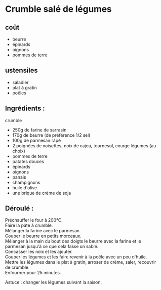 # Crumble salé de légumes

## coût
* beurre
* épinards
* oignons
* pommes de terre

## ustensiles
* saladier
* plat à gratin
* poêles

## Ingrédients  :

crumble  
* 250g de farine de sarrasin
* 170g de beurre (de préférence 1/2 sel)
* 100g de parmesan râpé
* 2 poignées de noisettes, noix de cajou, tournesol, courge
légumes (au choix) 
* pommes de terre
* patates douces
* épinards
* oignons
* panais
* champignons
* huile d'olive
* une brique de crème de soja

## Déroulé :

Préchauffer le four à 200°C.  
Faire la pâte à crumble.  
Mélanger la farine avec le parmesan.  
Couper le beurre en petits morceaux.  
Mélanger à la main du bout des doigts le beurre avec la farine et le parmesan jusqu'à ce que cela fasse un sablé.  
Concasser les noix et les ajouter.  
Couper les légumes et les faire revenir à la poêle avec un peu d'huile.  
Mettre les légumes dans le plat à gratin, arroser de crème, saler, recouvrir de crumble.  
Enfourner pour 25 minutes.  

Astuce : changer les légumes suivant la saison.  
